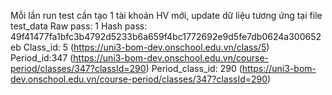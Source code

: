 Mỗi lần run test cần tạo 1 tài khoản HV mới, update dữ liệu tương ứng tại file test_data
Raw pass: 1
Hash pass: 49f41477fa1bfc3b4792d5233b6a659f4bc1772692e9d5fe7db0624a300652eb
Class_id: 5 (https://uni3-bom-dev.onschool.edu.vn/class/5)
Period_id:347 (https://uni3-bom-dev.onschool.edu.vn/course-period/classes/347?classId=290)
Period_class_id: 290 (https://uni3-bom-dev.onschool.edu.vn/course-period/classes/347?classId=290)
